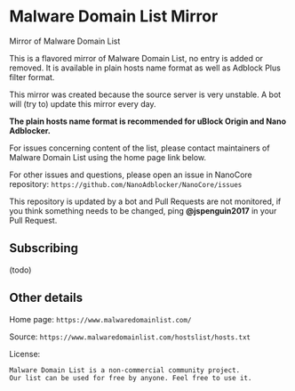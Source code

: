 # Malware Domain List Mirror

Mirror of Malware Domain List

This is a flavored mirror of Malware Domain List, no entry is added or removed.
It is available in plain hosts name format as well as Adblock Plus filter
format.

This mirror was created because the source server is very unstable. A bot will
(try to) update this mirror every day.

**The plain hosts name format is recommended for uBlock Origin and Nano
Adblocker.**

For issues concerning content of the list, please contact maintainers of 
Malware Domain List using the home page link below.

For other issues and questions, please open an issue in NanoCore repository:
`https://github.com/NanoAdblocker/NanoCore/issues`

This repository is updated by a bot and Pull Requests are not monitored, if you
think something needs to be changed, ping **@jspenguin2017** in your Pull
Request.

## Subscribing

(todo)

## Other details

Home page: `https://www.malwaredomainlist.com/`

Source: `https://www.malwaredomainlist.com/hostslist/hosts.txt`

License: 
```
Malware Domain List is a non-commercial community project.
Our list can be used for free by anyone. Feel free to use it.
```
